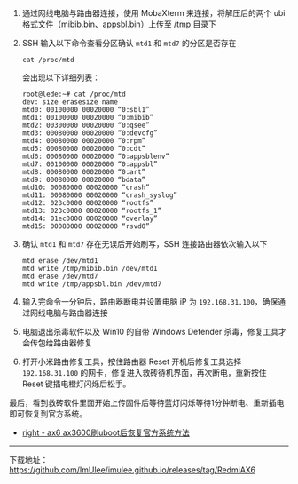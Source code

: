 1. 通过网线电脑与路由器连接，使用 MobaXterm 来连接，将解压后的两个 ubi 格式文件（mibib.bin、appsbl.bin）上传至 /tmp 目录下
2. SSH 输入以下命令查看分区确认 `mtd1` 和 `mtd7` 的分区是否存在

    `cat /proc/mtd`

    会出现以下详细列表：
    ````
    root@lede:~# cat /proc/mtd
    dev: size erasesize name
    mtd0: 00100000 00020000 “0:sbl1”
    mtd1: 00100000 00020000 “0:mibib”
    mtd2: 00300000 00020000 “0:qsee”
    mtd3: 00080000 00020000 “0:devcfg”
    mtd4: 00080000 00020000 “0:rpm”
    mtd5: 00080000 00020000 “0:cdt”
    mtd6: 00080000 00020000 “0:appsblenv”
    mtd7: 00100000 00020000 “0:appsbl”
    mtd8: 00080000 00020000 “0:art”
    mtd9: 00080000 00020000 “bdata”
    mtd10: 00080000 00020000 “crash”
    mtd11: 00080000 00020000 “crash_syslog”
    mtd12: 023c0000 00020000 “rootfs”
    mtd13: 023c0000 00020000 “rootfs_1”
    mtd14: 01ec0000 00020000 “overlay”
    mtd15: 00080000 00020000 “rsvd0”
    ````
3. 确认 `mtd1` 和 `mtd7` 存在无误后开始刷写，SSH 连接路由器依次输入以下
    ```
    mtd erase /dev/mtd1
    mtd write /tmp/mibib.bin /dev/mtd1
    mtd erase /dev/mtd7
    mtd write /tmp/appsbl.bin /dev/mtd7
    ```

4. 输入完命令一分钟后，路由器断电并设置电脑 iP 为 `192.168.31.100`，确保通过网线电脑与路由器连接
5. 电脑退出杀毒软件以及 Win10 的自带 Windows Defender 杀毒，修复工具才会传包给路由器修复
6. 打开小米路由修复工具，按住路由器 Reset 开机后修复工具选择 `192.168.31.100` 的网卡，修复进入救砖待机界面，再次断电，重新按住 Reset 键插电橙灯闪烁后松手。

最后，看到救砖软件里面开始上传固件后等待蓝灯闪烁等待1分钟断电、重新插电即可恢复到官方系统。

- [right - ax6 ax3600刷uboot后恢复官方系统方法](https://www.right.com.cn/forum/forum.php?mod=viewthread&tid=8236039&extra=&highlight=uboot&page=1)
----
下载地址：https://github.com/ImUlee/imulee.github.io/releases/tag/RedmiAX6